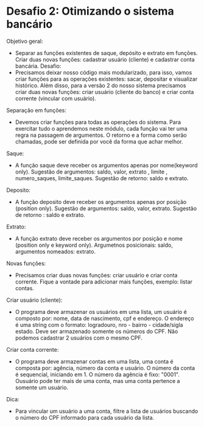 # Desafio 2: Otimizando o sistema bancário

Objetivo geral:
- Separar as funções existentes de saque, depósito e extrato em funções. Criar duas novas funções: cadastrar usuário (cliente) e cadastrar conta bancária. 
Desafio:
- Precisamos deixar nosso código mais modularizado, para isso, vamos criar funções para as operações existentes: sacar, depositar e visualizar histórico. Além disso, para a versão 2 do nosso sistema precisamos criar duas novas funções: criar usuário (cliente do banco) e criar conta corrente (vincular com usuário). 

Separação em funções:
- Devemos criar funções para todas as operações do sistema. Para exercitar tudo o aprendemos neste módulo, cada função vai ter uma regra na passagem de argumentos. O retorno e a forma como serão chamadas, pode ser definida por você da forma que achar melhor.

Saque: 
- A função saque deve receber os argumentos apenas por nome(keyword only). Sugestão de argumentos: saldo, valor, extrato , limite , numero_saques, limite_saques. Sugestão de retorno: saldo e extrato. 

Deposito: 
- A função deposito deve receber os argumentos apenas por posição (position only). Sugestão de argumentos: saldo, valor, extrato. Sugestão de retorno : saldo e extrato.

Extrato:
- A função extrato deve receber os argumentos por posição e nome (position only e keyword only). Argumetnos posicionais: saldo, argumentos nomeados: extrato.

Novas funções:
- Precisamos criar duas novas funções: criar usuário e criar conta corrente. Fique a vontade para adicionar mais funções, exemplo: listar contas.

Criar usuário (cliente):
- O programa deve armazenar os usuários em uma lista, um usuário é composto por: nome, data de nascimento, cpf e endereço. O endereço é uma string com o formato: logradouro, nro - bairro - cidade/sigla estado. Deve ser armazenado somente os números do CPF. Não podemos cadastrar 2 usuários com o mesmo CPF. 

Criar conta corrente: 
- O programa deve armazenar contas em uma lista, uma conta é composta por: agência, número da conta e usuário. O número da conta é sequencial, iniciando em 1. O número da agência é fixo: "0001". Ousuário pode ter mais de uma conta, mas uma conta pertence a somente um usuário. 

Dica:
- Para vincular um usuário a uma conta, filtre a lista de usuários buscando o número do CPF informado para cada usuário da lista.